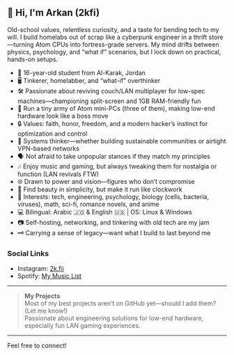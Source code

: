## 👋 Hi, I'm Arkan (2kfi)

Old-school values, relentless curiosity, and a taste for bending tech to my will. I build homelabs out of scrap like a cyberpunk engineer in a thrift store—turning Atom CPUs into fortress-grade servers. My mind drifts between physics, psychology, and “what if” scenarios, but I lock down on practical, hands-on setups.

- 🎒 16-year-old student from Al-Karak, Jordan
- 🖥️ Tinkerer, homelabber, and “what-if” overthinker
- 🛠️ Passionate about reviving couch/LAN multiplayer for low-spec machines—championing split-screen and 1GB RAM-friendly fun
- 👑 Run a tiny army of Atom mini-PCs (three of them), making low-end hardware look like a boss move
- 🔒 Values: faith, honor, freedom, and a modern hacker’s instinct for optimization and control
- 🧠 Systems thinker—whether building sustainable communities or airtight VPN-based networks
- 🗣️ Not afraid to take unpopular stances if they match my principles
- 🎶 Enjoy music and gaming, but always tweaking them for nostalgia or function (LAN revivals FTW)
- 🌐 Drawn to power and vision—figures who don’t compromise
- 🎨 Find beauty in simplicity, but make it run like clockwork
- 🧬 Interests: tech, engineering, psychology, biology (cells, bacteria, viruses), math, sci-fi, romance novels, and anime
- 💻 Bilingual: Arabic 🇯🇴 & English 🇺🇸 | OS: Linux & Windows
- 📷 Self-hosting, networking, and tinkering with old tech are my jam
- 🗝️ Carrying a sense of legacy—want what I build to last beyond me

### Social Links
- Instagram: [2k.fii](https://instagram.com/2k.fii)
- Spotify: [My Music List](https://open.spotify.com/playlist/56T1IjVnUCGYuM2Kl1WkOx?si=48d1dca11e0847c6)

---

> **My Projects**  
> Most of my best projects aren’t on GitHub yet—should I add them? (Let me know!)  
> Passionate about engineering solutions for low-end hardware, especially fun LAN gaming experiences.

---

Feel free to connect!
